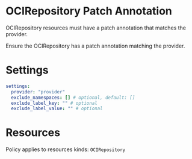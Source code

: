 # OCIRepository Patch Annotation

OCIRepository resources must have a patch annotation that matches the provider.

Ensure the OCIRepository has a patch annotation matching the provider.

# Settings

```yaml
settings:
  provider: "provider"
  exclude_namespaces: [] # optional, default: []
  exclude_label_key: "" # optional
  exclude_label_value: "" # optional
```

# Resources

Policy applies to resources kinds:
`OCIRepository`

